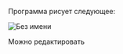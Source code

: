 Программа рисует следующее:

![Без имени](https://github.com/Ivan27a6/Graphics/assets/164668218/579771cc-0f03-40b3-8483-cbfd7b06333c)

Можно редактировать
